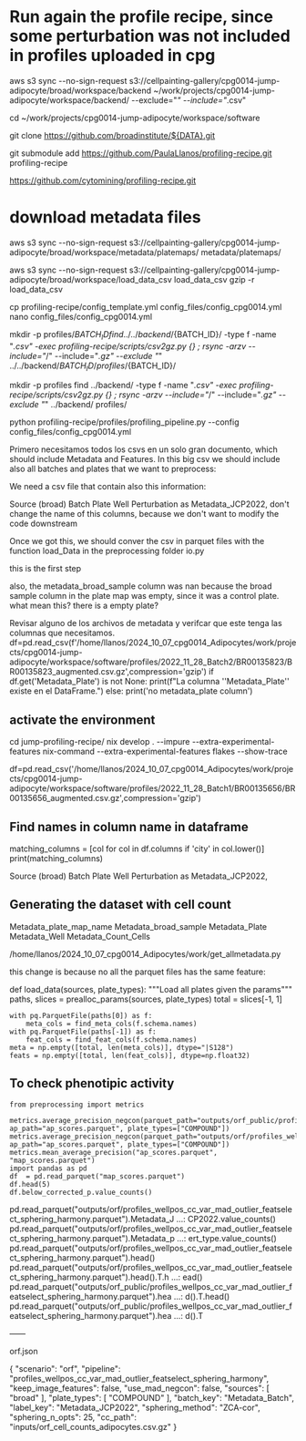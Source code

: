 

# Run again the profile recipe, since some perturbation was not included in profiles uploaded in cpg  
aws s3 sync --no-sign-request s3://cellpainting-gallery/cpg0014-jump-adipocyte/broad/workspace/backend ~/work/projects/cpg0014-jump-adipocyte/workspace/backend/ --exclude="*" --include="*.csv"

cd ~/work/projects/cpg0014-jump-adipocyte/workspace/software

git clone https://github.com/broadinstitute/${DATA}.git

git submodule add https://github.com/PaulaLlanos/profiling-recipe.git profiling-recipe

https://github.com/cytomining/profiling-recipe.git

# download metadata files

aws s3 sync --no-sign-request s3://cellpainting-gallery/cpg0014-jump-adipocyte/broad/workspace/metadata/platemaps/ metadata/platemaps/

aws s3 sync --no-sign-request s3://cellpainting-gallery/cpg0014-jump-adipocyte/broad/workspace/load_data_csv load_data_csv
gzip -r  load_data_csv


cp profiling-recipe/config_template.yml config_files/config_cpg0014.yml
nano config_files/config_cpg0014.yml

mkdir -p profiles/${BATCH_ID}
find ../../backend/${BATCH_ID}/ -type f -name "*.csv" -exec profiling-recipe/scripts/csv2gz.py {} \;
rsync -arzv --include="*/" --include="*.gz" --exclude "*" ../../backend/${BATCH_ID}/ profiles/${BATCH_ID}/

mkdir -p profiles
find ../backend/ -type f -name "*.csv" -exec profiling-recipe/scripts/csv2gz.py {} \;
rsync -arzv --include="*/" --include="*.gz" --exclude "*" ../backend/ profiles/

python profiling-recipe/profiles/profiling_pipeline.py  --config config_files/config_cpg0014.yml


Primero necesitamos todos los csvs en un solo gran documento, which should include Metadata and Features.
In this big csv we should include also all batches and plates that we want to preprocess:

We need a csv file that contain also this information: 

Source (broad)
Batch
Plate
Well
Perturbation as Metadata_JCP2022, don't change the name of this columns, because we don't want to modify the code downstream

Once we got this, we should conver the csv in parquet files with the function load_Data in the preprocessing folder io.py

this is the first step

also, the metadata_broad_sample column was nan because the broad sample column in the plate map was empty, since it was a control plate. what mean this? there is a empty plate?

Revisar alguno de los archivos de metadata y verifcar que este tenga las columnas que necesitamos.
df=pd.read_csv(f'/home/llanos/2024_10_07_cpg0014_Adipocytes/work/projects/cpg0014-jump-adipocyte/workspace/software/profiles/2022_11_28_Batch2/BR00135823/BR00135823_augmented.csv.gz',compression='gzip')
if df.get('Metadata_Plate') is not None:
    print(f"La columna ''Metadata_Plate'' existe en el DataFrame.")
else:
    print('no metadata_plate column')

activate the environment
------
cd jump-profiling-recipe/
nix develop . --impure --extra-experimental-features nix-command --extra-experimental-features flakes --show-trace


df=pd.read_csv('/home/llanos/2024_10_07_cpg0014_Adipocytes/work/projects/cpg0014-jump-adipocyte/workspace/software/profiles/2022_11_28_Batch1/BR00135656/BR00135656_augmented.csv.gz',compression='gzip')


Find names in column name in dataframe
-----
matching_columns = [col for col in df.columns if 'city' in col.lower()]
print(matching_columns)


Source (broad)
Batch
Plate
Well
Perturbation as Metadata_JCP2022,

Generating the dataset with cell count
----
Metadata_plate_map_name Metadata_broad_sample Metadata_Plate Metadata_Well  Metadata_Count_Cells

/home/llanos/2024_10_07_cpg0014_Adipocytes/work/get_allmetadata.py


this change is because no all the parquet files has the same feature:

def load_data(sources, plate_types):
    """Load all plates given the params"""
    paths, slices = prealloc_params(sources, plate_types)
    total = slices[-1, 1]

    with pq.ParquetFile(paths[0]) as f:
        meta_cols = find_meta_cols(f.schema.names)
    with pq.ParquetFile(paths[-1]) as f:
        feat_cols = find_feat_cols(f.schema.names)
    meta = np.empty([total, len(meta_cols)], dtype="|S128")
    feats = np.empty([total, len(feat_cols)], dtype=np.float32)


To check phenotipic activity 
---------
    from preprocessing import metrics

    metrics.average_precision_negcon(parquet_path="outputs/orf_public/profiles_wellpos_cc_var_mad_outlier_featselect_sphering_harmony.parquet", ap_path="ap_scores.parquet", plate_types=["COMPOUND"])
    metrics.average_precision_negcon(parquet_path="outputs/orf/profiles_wellpos_cc_var_mad_outlier_featselect_sphering_harmony.parquet", ap_path="ap_scores.parquet", plate_types=["COMPOUND"])
    metrics.mean_average_precision("ap_scores.parquet", "map_scores.parquet")
    import pandas as pd
    df  = pd.read_parquet("map_scores.parquet")
    df.head(5)
    df.below_corrected_p.value_counts()

pd.read_parquet("outputs/orf/profiles_wellpos_cc_var_mad_outlier_featselect_sphering_harmony.parquet").Metadata_J
    ...: CP2022.value_counts()
pd.read_parquet("outputs/orf/profiles_wellpos_cc_var_mad_outlier_featselect_sphering_harmony.parquet").Metadata_p
    ...: ert_type.value_counts()
pd.read_parquet("outputs/orf/profiles_wellpos_cc_var_mad_outlier_featselect_sphering_harmony.parquet").head()
pd.read_parquet("outputs/orf/profiles_wellpos_cc_var_mad_outlier_featselect_sphering_harmony.parquet").head().T.h
    ...: ead()
pd.read_parquet("outputs/orf_public/profiles_wellpos_cc_var_mad_outlier_featselect_sphering_harmony.parquet").hea
    ...: d().T.head()
pd.read_parquet("outputs/orf_public/profiles_wellpos_cc_var_mad_outlier_featselect_sphering_harmony.parquet").hea
    ...: d().T



——

orf.json

{
    "scenario": "orf",
    "pipeline": "profiles_wellpos_cc_var_mad_outlier_featselect_sphering_harmony",
    "keep_image_features": false,
    "use_mad_negcon": false,
    "sources": [
        "broad"
    ],
    "plate_types": [
        "COMPOUND"
    ],
    "batch_key": "Metadata_Batch",
    "label_key": "Metadata_JCP2022",
    "sphering_method": "ZCA-cor",
    "sphering_n_opts": 25,
    "cc_path": "inputs/orf_cell_counts_adipocytes.csv.gz"
}

